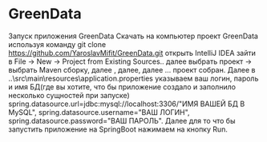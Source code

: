 # GreenData
Запуск приложения GreenData
Скачать на компьютер проект  GreenData используя команду
 git clone https://github.com/YaroslavMifit/GreenData.git 
открыть IntelliJ IDEA  зайти в File -> New -> Project from Existing Sources..  далее выбрать  проект -> выбрать Maven сборку, далее , далее, далее … проект собран.
Далее в ..\src\main\resources\application.properties указываем ваш логин, пароль и имя БД(где вы хотите, что бы приложение создало  и заполнило несколько сущностей при запуске)
spring.datasource.url=jdbc:mysql://localhost:3306/"ИМЯ ВАШЕЙ БД В MySQL",
spring.datasource.username="ВАШ ЛОГИН",
spring.datasource.password="ВАШ ПАРОЛЬ".
 Далее для то что бы запустить приложение на SpringBoot нажимаем на кнопку Run.
